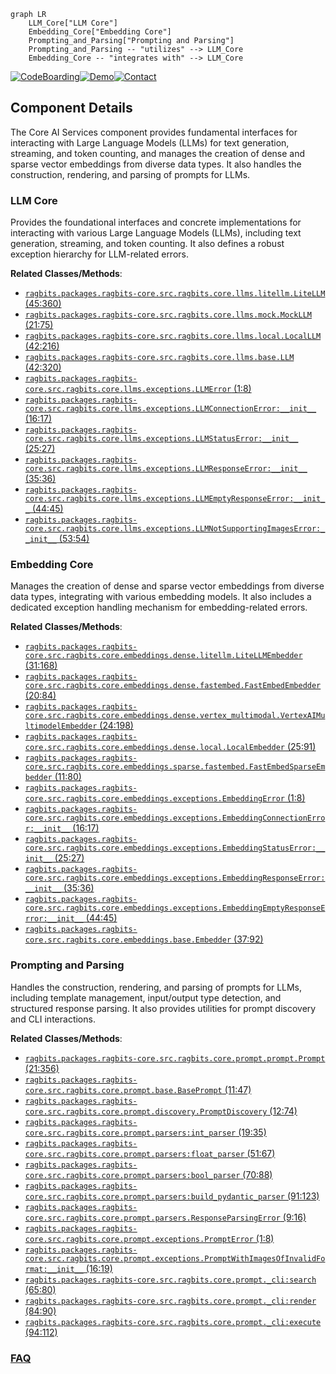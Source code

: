 ```mermaid
graph LR
    LLM_Core["LLM Core"]
    Embedding_Core["Embedding Core"]
    Prompting_and_Parsing["Prompting and Parsing"]
    Prompting_and_Parsing -- "utilizes" --> LLM_Core
    Embedding_Core -- "integrates with" --> LLM_Core
```
[![CodeBoarding](https://img.shields.io/badge/Generated%20by-CodeBoarding-9cf?style=flat-square)](https://github.com/CodeBoarding/GeneratedOnBoardings)[![Demo](https://img.shields.io/badge/Try%20our-Demo-blue?style=flat-square)](https://www.codeboarding.org/demo)[![Contact](https://img.shields.io/badge/Contact%20us%20-%20contact@codeboarding.org-lightgrey?style=flat-square)](mailto:contact@codeboarding.org)

## Component Details

The Core AI Services component provides fundamental interfaces for interacting with Large Language Models (LLMs) for text generation, streaming, and token counting, and manages the creation of dense and sparse vector embeddings from diverse data types. It also handles the construction, rendering, and parsing of prompts for LLMs.

### LLM Core
Provides the foundational interfaces and concrete implementations for interacting with various Large Language Models (LLMs), including text generation, streaming, and token counting. It also defines a robust exception hierarchy for LLM-related errors.


**Related Classes/Methods**:

- <a href="https://github.com/deepsense-ai/ragbits/blob/master/packages/ragbits-core/src/ragbits/core/llms/litellm.py#L45-L360" target="_blank" rel="noopener noreferrer">`ragbits.packages.ragbits-core.src.ragbits.core.llms.litellm.LiteLLM` (45:360)</a>
- <a href="https://github.com/deepsense-ai/ragbits/blob/master/packages/ragbits-core/src/ragbits/core/llms/mock.py#L21-L75" target="_blank" rel="noopener noreferrer">`ragbits.packages.ragbits-core.src.ragbits.core.llms.mock.MockLLM` (21:75)</a>
- <a href="https://github.com/deepsense-ai/ragbits/blob/master/packages/ragbits-core/src/ragbits/core/llms/local.py#L42-L216" target="_blank" rel="noopener noreferrer">`ragbits.packages.ragbits-core.src.ragbits.core.llms.local.LocalLLM` (42:216)</a>
- <a href="https://github.com/deepsense-ai/ragbits/blob/master/packages/ragbits-core/src/ragbits/core/llms/base.py#L42-L320" target="_blank" rel="noopener noreferrer">`ragbits.packages.ragbits-core.src.ragbits.core.llms.base.LLM` (42:320)</a>
- <a href="https://github.com/deepsense-ai/ragbits/blob/master/packages/ragbits-core/src/ragbits/core/llms/exceptions.py#L1-L8" target="_blank" rel="noopener noreferrer">`ragbits.packages.ragbits-core.src.ragbits.core.llms.exceptions.LLMError` (1:8)</a>
- <a href="https://github.com/deepsense-ai/ragbits/blob/master/packages/ragbits-core/src/ragbits/core/llms/exceptions.py#L16-L17" target="_blank" rel="noopener noreferrer">`ragbits.packages.ragbits-core.src.ragbits.core.llms.exceptions.LLMConnectionError:__init__` (16:17)</a>
- <a href="https://github.com/deepsense-ai/ragbits/blob/master/packages/ragbits-core/src/ragbits/core/llms/exceptions.py#L25-L27" target="_blank" rel="noopener noreferrer">`ragbits.packages.ragbits-core.src.ragbits.core.llms.exceptions.LLMStatusError:__init__` (25:27)</a>
- <a href="https://github.com/deepsense-ai/ragbits/blob/master/packages/ragbits-core/src/ragbits/core/llms/exceptions.py#L35-L36" target="_blank" rel="noopener noreferrer">`ragbits.packages.ragbits-core.src.ragbits.core.llms.exceptions.LLMResponseError:__init__` (35:36)</a>
- <a href="https://github.com/deepsense-ai/ragbits/blob/master/packages/ragbits-core/src/ragbits/core/llms/exceptions.py#L44-L45" target="_blank" rel="noopener noreferrer">`ragbits.packages.ragbits-core.src.ragbits.core.llms.exceptions.LLMEmptyResponseError:__init__` (44:45)</a>
- <a href="https://github.com/deepsense-ai/ragbits/blob/master/packages/ragbits-core/src/ragbits/core/llms/exceptions.py#L53-L54" target="_blank" rel="noopener noreferrer">`ragbits.packages.ragbits-core.src.ragbits.core.llms.exceptions.LLMNotSupportingImagesError:__init__` (53:54)</a>


### Embedding Core
Manages the creation of dense and sparse vector embeddings from diverse data types, integrating with various embedding models. It also includes a dedicated exception handling mechanism for embedding-related errors.


**Related Classes/Methods**:

- <a href="https://github.com/deepsense-ai/ragbits/blob/master/packages/ragbits-core/src/ragbits/core/embeddings/dense/litellm.py#L31-L168" target="_blank" rel="noopener noreferrer">`ragbits.packages.ragbits-core.src.ragbits.core.embeddings.dense.litellm.LiteLLMEmbedder` (31:168)</a>
- <a href="https://github.com/deepsense-ai/ragbits/blob/master/packages/ragbits-core/src/ragbits/core/embeddings/dense/fastembed.py#L20-L84" target="_blank" rel="noopener noreferrer">`ragbits.packages.ragbits-core.src.ragbits.core.embeddings.dense.fastembed.FastEmbedEmbedder` (20:84)</a>
- <a href="https://github.com/deepsense-ai/ragbits/blob/master/packages/ragbits-core/src/ragbits/core/embeddings/dense/vertex_multimodal.py#L24-L198" target="_blank" rel="noopener noreferrer">`ragbits.packages.ragbits-core.src.ragbits.core.embeddings.dense.vertex_multimodal.VertexAIMultimodelEmbedder` (24:198)</a>
- <a href="https://github.com/deepsense-ai/ragbits/blob/master/packages/ragbits-core/src/ragbits/core/embeddings/dense/local.py#L25-L91" target="_blank" rel="noopener noreferrer">`ragbits.packages.ragbits-core.src.ragbits.core.embeddings.dense.local.LocalEmbedder` (25:91)</a>
- <a href="https://github.com/deepsense-ai/ragbits/blob/master/packages/ragbits-core/src/ragbits/core/embeddings/sparse/fastembed.py#L11-L80" target="_blank" rel="noopener noreferrer">`ragbits.packages.ragbits-core.src.ragbits.core.embeddings.sparse.fastembed.FastEmbedSparseEmbedder` (11:80)</a>
- <a href="https://github.com/deepsense-ai/ragbits/blob/master/packages/ragbits-core/src/ragbits/core/embeddings/exceptions.py#L1-L8" target="_blank" rel="noopener noreferrer">`ragbits.packages.ragbits-core.src.ragbits.core.embeddings.exceptions.EmbeddingError` (1:8)</a>
- <a href="https://github.com/deepsense-ai/ragbits/blob/master/packages/ragbits-core/src/ragbits/core/embeddings/exceptions.py#L16-L17" target="_blank" rel="noopener noreferrer">`ragbits.packages.ragbits-core.src.ragbits.core.embeddings.exceptions.EmbeddingConnectionError:__init__` (16:17)</a>
- <a href="https://github.com/deepsense-ai/ragbits/blob/master/packages/ragbits-core/src/ragbits/core/embeddings/exceptions.py#L25-L27" target="_blank" rel="noopener noreferrer">`ragbits.packages.ragbits-core.src.ragbits.core.embeddings.exceptions.EmbeddingStatusError:__init__` (25:27)</a>
- <a href="https://github.com/deepsense-ai/ragbits/blob/master/packages/ragbits-core/src/ragbits/core/embeddings/exceptions.py#L35-L36" target="_blank" rel="noopener noreferrer">`ragbits.packages.ragbits-core.src.ragbits.core.embeddings.exceptions.EmbeddingResponseError:__init__` (35:36)</a>
- <a href="https://github.com/deepsense-ai/ragbits/blob/master/packages/ragbits-core/src/ragbits/core/embeddings/exceptions.py#L44-L45" target="_blank" rel="noopener noreferrer">`ragbits.packages.ragbits-core.src.ragbits.core.embeddings.exceptions.EmbeddingEmptyResponseError:__init__` (44:45)</a>
- <a href="https://github.com/deepsense-ai/ragbits/blob/master/packages/ragbits-core/src/ragbits/core/embeddings/base.py#L37-L92" target="_blank" rel="noopener noreferrer">`ragbits.packages.ragbits-core.src.ragbits.core.embeddings.base.Embedder` (37:92)</a>


### Prompting and Parsing
Handles the construction, rendering, and parsing of prompts for LLMs, including template management, input/output type detection, and structured response parsing. It also provides utilities for prompt discovery and CLI interactions.


**Related Classes/Methods**:

- <a href="https://github.com/deepsense-ai/ragbits/blob/master/packages/ragbits-core/src/ragbits/core/prompt/prompt.py#L21-L356" target="_blank" rel="noopener noreferrer">`ragbits.packages.ragbits-core.src.ragbits.core.prompt.prompt.Prompt` (21:356)</a>
- <a href="https://github.com/deepsense-ai/ragbits/blob/master/packages/ragbits-core/src/ragbits/core/prompt/base.py#L11-L47" target="_blank" rel="noopener noreferrer">`ragbits.packages.ragbits-core.src.ragbits.core.prompt.base.BasePrompt` (11:47)</a>
- <a href="https://github.com/deepsense-ai/ragbits/blob/master/packages/ragbits-core/src/ragbits/core/prompt/discovery.py#L12-L74" target="_blank" rel="noopener noreferrer">`ragbits.packages.ragbits-core.src.ragbits.core.prompt.discovery.PromptDiscovery` (12:74)</a>
- <a href="https://github.com/deepsense-ai/ragbits/blob/master/packages/ragbits-core/src/ragbits/core/prompt/parsers.py#L19-L35" target="_blank" rel="noopener noreferrer">`ragbits.packages.ragbits-core.src.ragbits.core.prompt.parsers:int_parser` (19:35)</a>
- <a href="https://github.com/deepsense-ai/ragbits/blob/master/packages/ragbits-core/src/ragbits/core/prompt/parsers.py#L51-L67" target="_blank" rel="noopener noreferrer">`ragbits.packages.ragbits-core.src.ragbits.core.prompt.parsers:float_parser` (51:67)</a>
- <a href="https://github.com/deepsense-ai/ragbits/blob/master/packages/ragbits-core/src/ragbits/core/prompt/parsers.py#L70-L88" target="_blank" rel="noopener noreferrer">`ragbits.packages.ragbits-core.src.ragbits.core.prompt.parsers:bool_parser` (70:88)</a>
- <a href="https://github.com/deepsense-ai/ragbits/blob/master/packages/ragbits-core/src/ragbits/core/prompt/parsers.py#L91-L123" target="_blank" rel="noopener noreferrer">`ragbits.packages.ragbits-core.src.ragbits.core.prompt.parsers:build_pydantic_parser` (91:123)</a>
- <a href="https://github.com/deepsense-ai/ragbits/blob/master/packages/ragbits-core/src/ragbits/core/prompt/parsers.py#L9-L16" target="_blank" rel="noopener noreferrer">`ragbits.packages.ragbits-core.src.ragbits.core.prompt.parsers.ResponseParsingError` (9:16)</a>
- <a href="https://github.com/deepsense-ai/ragbits/blob/master/packages/ragbits-core/src/ragbits/core/prompt/exceptions.py#L1-L8" target="_blank" rel="noopener noreferrer">`ragbits.packages.ragbits-core.src.ragbits.core.prompt.exceptions.PromptError` (1:8)</a>
- <a href="https://github.com/deepsense-ai/ragbits/blob/master/packages/ragbits-core/src/ragbits/core/prompt/exceptions.py#L16-L19" target="_blank" rel="noopener noreferrer">`ragbits.packages.ragbits-core.src.ragbits.core.prompt.exceptions.PromptWithImagesOfInvalidFormat:__init__` (16:19)</a>
- <a href="https://github.com/deepsense-ai/ragbits/blob/master/packages/ragbits-core/src/ragbits/core/prompt/_cli.py#L65-L80" target="_blank" rel="noopener noreferrer">`ragbits.packages.ragbits-core.src.ragbits.core.prompt._cli:search` (65:80)</a>
- <a href="https://github.com/deepsense-ai/ragbits/blob/master/packages/ragbits-core/src/ragbits/core/prompt/_cli.py#L84-L90" target="_blank" rel="noopener noreferrer">`ragbits.packages.ragbits-core.src.ragbits.core.prompt._cli:render` (84:90)</a>
- <a href="https://github.com/deepsense-ai/ragbits/blob/master/packages/ragbits-core/src/ragbits/core/prompt/_cli.py#L94-L112" target="_blank" rel="noopener noreferrer">`ragbits.packages.ragbits-core.src.ragbits.core.prompt._cli:execute` (94:112)</a>




### [FAQ](https://github.com/CodeBoarding/GeneratedOnBoardings/tree/main?tab=readme-ov-file#faq)